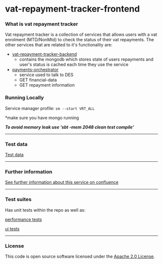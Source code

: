 
# vat-repayment-tracker-frontend

### What is vat repayment tracker

Vat repayment tracker is a collection of services that allows users with a vat enrolment (MTD/NonMtd) to check the status of their vat repayments.
The other services that are related to it's functionality are:
* [vat-repayment-tracker-backend](https://github.com/hmrc/vat-repayment-tracker-backend)
    * contains the mongodb which stores state of users repayments and user's status is cached each time they use the service
* [payments-orchestrator](https://github.com/hmrc/payments-orchestrator)
    * service used to talk to DES
    * GET financial-data 
    * GET repayment information


### Running Locally

Service manager profile: `sm --start VRT_ALL`

*make sure you have mongo running

***To avoid memory leak use 'sbt -mem 2048 clean test compile'***

---

### Test data
[Test data](https://confluence.tools.tax.service.gov.uk/display/OPS/VRT+Test+Data)

---

### Further information
[See further information about this service on confluence](https://confluence.tools.tax.service.gov.uk/display/OPS/VAT+repayment+tracker+frontend)

---
### Test suites
Has unit tests within the repo as well as:

[performance tests](https://github.com/hmrc/vat-repayment-tracker-performance-tests)

[ui tests](https://github.com/hmrc/vat-repayment-tracker-ui-tests)

---


### License     

This code is open source software licensed under the [Apache 2.0 License]("http://www.apache.org/licenses/LICENSE-2.0.html").
